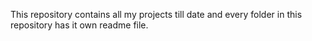 This repository contains all my projects till date and every folder in this repository has it own readme file.
